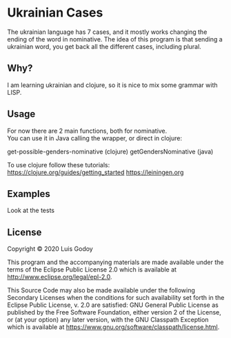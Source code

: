 # Ukrainian Cases

The ukrainian language has 7 cases, and it mostly works changing the ending of the word
in nominative. 
The idea of this program is that sending a ukrainian word, you get back all the 
different cases, including plural.

## Why?

I am learning ukrainian and clojure, so it is nice to mix some grammar with LISP.

## Usage

For now there are 2 main functions, both for nominative.  
You can use it in Java calling the wrapper, or direct in clojure:  

get-possible-genders-nominative (clojure)
getGendersNominative (java)

To use clojure follow these tutorials:
https://clojure.org/guides/getting_started
https://leiningen.org

## Examples

Look at the tests

## License

Copyright © 2020 Luis Godoy

This program and the accompanying materials are made available under the
terms of the Eclipse Public License 2.0 which is available at
http://www.eclipse.org/legal/epl-2.0.

This Source Code may also be made available under the following Secondary
Licenses when the conditions for such availability set forth in the Eclipse
Public License, v. 2.0 are satisfied: GNU General Public License as published by
the Free Software Foundation, either version 2 of the License, or (at your
option) any later version, with the GNU Classpath Exception which is available
at https://www.gnu.org/software/classpath/license.html.
